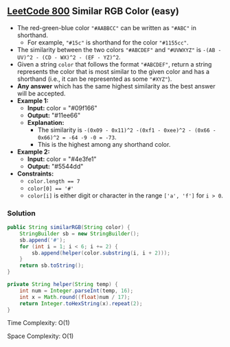 ## [LeetCode 800](https://leetcode.com/problems/similar-rgb-color/) Similar RGB Color (easy)

- The red-green-blue color `"#AABBCC"` can be written as `"#ABC"` in shorthand.
    -   For example, `"#15c"` is shorthand for the color `"#1155cc"`.
- The similarity between the two colors `"#ABCDEF"` and `"#UVWXYZ"` is `-(AB - UV)^2 - (CD - WX)^2 - (EF - YZ)^2`.
- Given a string `color` that follows the format `"#ABCDEF"`, return a string represents the color that is most similar to the given color and has a shorthand (i.e., it can be represented as some `"#XYZ"`).
- **Any answer** which has the same highest similarity as the best answer will be accepted.
- **Example 1:**
    - **Input:** color = "#09f166"
    - **Output:** "#11ee66"
    - **Explanation:** 
        - The similarity is `-(0x09 - 0x11)^2 -(0xf1 - 0xee)^2 - (0x66 - 0x66)^2 = -64 -9 -0 = -73`.
        - This is the highest among any shorthand color.
- **Example 2:**
    - **Input:** color = "#4e3fe1"
    - **Output:** "#5544dd"
- **Constraints:**
    -   `color.length == 7`
    -   `color[0] == '#'`
    -   `color[i]` is either digit or character in the range `['a', 'f']` for `i > 0`.

### Solution

```java
public String similarRGB(String color) {
    StringBuilder sb = new StringBuilder();
    sb.append('#');
    for (int i = 1; i < 6; i += 2) {
        sb.append(helper(color.substring(i, i + 2)));
    }
    return sb.toString();
}

private String helper(String temp) {
    int num = Integer.parseInt(temp, 16);
    int x = Math.round((float)num / 17);
    return Integer.toHexString(x).repeat(2);
}
```

Time Complexity: O(1)

Space Complexity: O(1)
